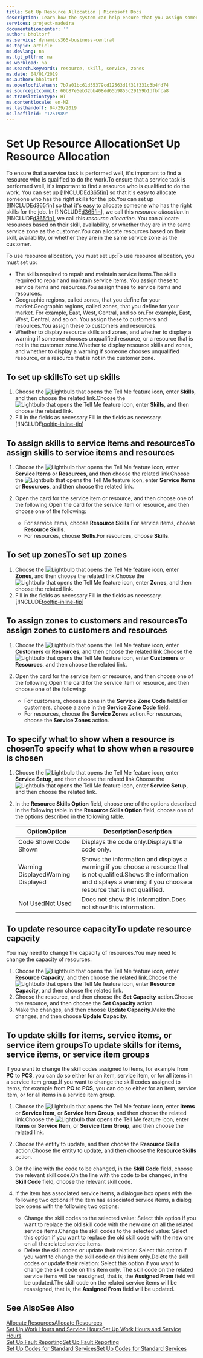 ```yaml
---
title: Set Up Resource Allocation | Microsoft Docs
description: Learn how the system can help ensure that you assign someone who has the skills required to provide a service.
services: project-madeira
documentationcenter: ''
author: bholtorf
ms.service: dynamics365-business-central
ms.topic: article
ms.devlang: na
ms.tgt_pltfrm: na
ms.workload: na
ms.search.keywords: resource, skill, service, zones
ms.date: 04/01/2019
ms.author: bholtorf
ms.openlocfilehash: 7b7a01bc61d55379cd12563d1f31f331c3b4fd74
ms.sourcegitcommit: 60b87e5eb32bb408dd65b9855c29159b1dfbfca8
ms.translationtype: HT
ms.contentlocale: en-NZ
ms.lasthandoff: 04/29/2019
ms.locfileid: "1251989"
---
```

# <a name="set-up-resource-allocation"></a><span data-ttu-id="be875-103">Set Up Resource Allocation</span><span class="sxs-lookup"><span data-stu-id="be875-103">Set Up Resource Allocation</span></span>
<span data-ttu-id="be875-104">To ensure that a service task is performed well, it's important to find a resource who is qualified to do the work.</span><span class="sxs-lookup"><span data-stu-id="be875-104">To ensure that a service task is performed well, it's important to find a resource who is qualified to do the work.</span></span> <span data-ttu-id="be875-105">You can set up [!INCLUDE[d365fin](includes/d365fin_md.md)] so that it's easy to allocate someone who has the right skills for the job.</span><span class="sxs-lookup"><span data-stu-id="be875-105">You can set up [!INCLUDE[d365fin](includes/d365fin_md.md)] so that it's easy to allocate someone who has the right skills for the job.</span></span> <span data-ttu-id="be875-106">In [!INCLUDE[d365fin](includes/d365fin_md.md)], we call this _resource allocation_.</span><span class="sxs-lookup"><span data-stu-id="be875-106">In [!INCLUDE[d365fin](includes/d365fin_md.md)], we call this _resource allocation_.</span></span> <span data-ttu-id="be875-107">You can allocate resources based on their skill, availability, or whether they are in the same service zone as the customer.</span><span class="sxs-lookup"><span data-stu-id="be875-107">You can allocate resources based on their skill, availability, or whether they are in the same service zone as the customer.</span></span> 

<span data-ttu-id="be875-108">To use resource allocation, you must set up:</span><span class="sxs-lookup"><span data-stu-id="be875-108">To use resource allocation, you must set up:</span></span>  
  
* <span data-ttu-id="be875-109">The skills required to repair and maintain service items.</span><span class="sxs-lookup"><span data-stu-id="be875-109">The skills required to repair and maintain service items.</span></span> <span data-ttu-id="be875-110">You assign these to service items and resources.</span><span class="sxs-lookup"><span data-stu-id="be875-110">You assign these to service items and resources.</span></span>  
* <span data-ttu-id="be875-111">Geographic regions, called zones, that you define for your market.</span><span class="sxs-lookup"><span data-stu-id="be875-111">Geographic regions, called zones, that you define for your market.</span></span> <span data-ttu-id="be875-112">For example, East, West, Central, and so on.</span><span class="sxs-lookup"><span data-stu-id="be875-112">For example, East, West, Central, and so on.</span></span> <span data-ttu-id="be875-113">You assign these to customers and resources.</span><span class="sxs-lookup"><span data-stu-id="be875-113">You assign these to customers and resources.</span></span>  
* <span data-ttu-id="be875-114">Whether to display resource skills and zones, and whether to display a warning if someone chooses unqualified resource, or a resource that is not in the customer zone.</span><span class="sxs-lookup"><span data-stu-id="be875-114">Whether to display resource skills and zones, and whether to display a warning if someone chooses unqualified resource, or a resource that is not in the customer zone.</span></span>  

## <a name="to-set-up-skills"></a><span data-ttu-id="be875-115">To set up skills</span><span class="sxs-lookup"><span data-stu-id="be875-115">To set up skills</span></span>
1. <span data-ttu-id="be875-116">Choose the ![Lightbulb that opens the Tell Me feature](media/ui-search/search_small.png "Tell me what you want to do") icon, enter **Skills**, and then choose the related link.</span><span class="sxs-lookup"><span data-stu-id="be875-116">Choose the ![Lightbulb that opens the Tell Me feature](media/ui-search/search_small.png "Tell me what you want to do") icon, enter **Skills**, and then choose the related link.</span></span>  
2. <span data-ttu-id="be875-117">Fill in the fields as necessary.</span><span class="sxs-lookup"><span data-stu-id="be875-117">Fill in the fields as necessary.</span></span> [!INCLUDE[tooltip-inline-tip](includes/tooltip-inline-tip_md.md)]  

## <a name="to-assign-skills-to-service-items-and-resources"></a><span data-ttu-id="be875-118">To assign skills to service items and resources</span><span class="sxs-lookup"><span data-stu-id="be875-118">To assign skills to service items and resources</span></span>
1. <span data-ttu-id="be875-119">Choose the ![Lightbulb that opens the Tell Me feature](media/ui-search/search_small.png "Tell me what you want to do") icon, enter **Service Items** or **Resources**, and then choose the related link.</span><span class="sxs-lookup"><span data-stu-id="be875-119">Choose the ![Lightbulb that opens the Tell Me feature](media/ui-search/search_small.png "Tell me what you want to do") icon, enter **Service Items** or **Resources**, and then choose the related link.</span></span>  
2. <span data-ttu-id="be875-120">Open the card for the service item or resource, and then choose one of the following:</span><span class="sxs-lookup"><span data-stu-id="be875-120">Open the card for the service item or resource, and then choose one of the following:</span></span>  
  
    * <span data-ttu-id="be875-121">For service items, choose **Resource Skills**.</span><span class="sxs-lookup"><span data-stu-id="be875-121">For service items, choose **Resource Skills**.</span></span>  
    * <span data-ttu-id="be875-122">For resources, choose **Skills**.</span><span class="sxs-lookup"><span data-stu-id="be875-122">For resources, choose **Skills**.</span></span>  

## <a name="to-set-up-zones"></a><span data-ttu-id="be875-123">To set up zones</span><span class="sxs-lookup"><span data-stu-id="be875-123">To set up zones</span></span>
1. <span data-ttu-id="be875-124">Choose the ![Lightbulb that opens the Tell Me feature](media/ui-search/search_small.png "Tell me what you want to do") icon, enter **Zones**, and then choose the related link.</span><span class="sxs-lookup"><span data-stu-id="be875-124">Choose the ![Lightbulb that opens the Tell Me feature](media/ui-search/search_small.png "Tell me what you want to do") icon, enter **Zones**, and then choose the related link.</span></span>  
2. <span data-ttu-id="be875-125">Fill in the fields as necessary.</span><span class="sxs-lookup"><span data-stu-id="be875-125">Fill in the fields as necessary.</span></span> [!INCLUDE[tooltip-inline-tip](includes/tooltip-inline-tip_md.md)]  

## <a name="to-assign-zones-to-customers-and-resources"></a><span data-ttu-id="be875-126">To assign zones to customers and resources</span><span class="sxs-lookup"><span data-stu-id="be875-126">To assign zones to customers and resources</span></span> 
1. <span data-ttu-id="be875-127">Choose the ![Lightbulb that opens the Tell Me feature](media/ui-search/search_small.png "Tell me what you want to do") icon, enter **Customers** or **Resources**, and then choose the related link.</span><span class="sxs-lookup"><span data-stu-id="be875-127">Choose the ![Lightbulb that opens the Tell Me feature](media/ui-search/search_small.png "Tell me what you want to do") icon, enter **Customers** or **Resources**, and then choose the related link.</span></span>  
2. <span data-ttu-id="be875-128">Open the card for the service item or resource, and then choose one of the following:</span><span class="sxs-lookup"><span data-stu-id="be875-128">Open the card for the service item or resource, and then choose one of the following:</span></span>  
  
    * <span data-ttu-id="be875-129">For customers, choose a zone in the **Service Zone Code** field.</span><span class="sxs-lookup"><span data-stu-id="be875-129">For customers, choose a zone in the **Service Zone Code** field.</span></span>  
    * <span data-ttu-id="be875-130">For resources, choose the **Service Zones** action.</span><span class="sxs-lookup"><span data-stu-id="be875-130">For resources, choose the **Service Zones** action.</span></span>  

## <a name="to-specify-what-to-show-when-a-resource-is-chosen"></a><span data-ttu-id="be875-131">To specify what to show when a resource is chosen</span><span class="sxs-lookup"><span data-stu-id="be875-131">To specify what to show when a resource is chosen</span></span>
1. <span data-ttu-id="be875-132">Choose the ![Lightbulb that opens the Tell Me feature](media/ui-search/search_small.png "Tell me what you want to do") icon, enter **Service Setup**, and then choose the related link.</span><span class="sxs-lookup"><span data-stu-id="be875-132">Choose the ![Lightbulb that opens the Tell Me feature](media/ui-search/search_small.png "Tell me what you want to do") icon, enter **Service Setup**, and then choose the related link.</span></span> 
2. <span data-ttu-id="be875-133">In the **Resource Skills Option** field, choose one of the options described in the following table.</span><span class="sxs-lookup"><span data-stu-id="be875-133">In the **Resource Skills Option** field, choose one of the options described in the following table.</span></span>  
  
    |<span data-ttu-id="be875-134">**Option**</span><span class="sxs-lookup"><span data-stu-id="be875-134">**Option**</span></span>|<span data-ttu-id="be875-135">**Description**</span><span class="sxs-lookup"><span data-stu-id="be875-135">**Description**</span></span>|  
    |------------|-------------|  
    |<span data-ttu-id="be875-136">Code Shown</span><span class="sxs-lookup"><span data-stu-id="be875-136">Code Shown</span></span> | <span data-ttu-id="be875-137">Displays the code only.</span><span class="sxs-lookup"><span data-stu-id="be875-137">Displays the code only.</span></span>|  
    |<span data-ttu-id="be875-138">Warning Displayed</span><span class="sxs-lookup"><span data-stu-id="be875-138">Warning Displayed</span></span> | <span data-ttu-id="be875-139">Shows the information and displays a warning if you choose a resource that is not qualified.</span><span class="sxs-lookup"><span data-stu-id="be875-139">Shows the information and displays a warning if you choose a resource that is not qualified.</span></span>|  
    |<span data-ttu-id="be875-140">Not Used</span><span class="sxs-lookup"><span data-stu-id="be875-140">Not Used</span></span> | <span data-ttu-id="be875-141">Does not show this information.</span><span class="sxs-lookup"><span data-stu-id="be875-141">Does not show this information.</span></span>|  

## <a name="to-update-resource-capacity"></a><span data-ttu-id="be875-142">To update resource capacity</span><span class="sxs-lookup"><span data-stu-id="be875-142">To update resource capacity</span></span>  
<span data-ttu-id="be875-143">You may need to change the capacity of resources.</span><span class="sxs-lookup"><span data-stu-id="be875-143">You may need to change the capacity of resources.</span></span>  
  
1. <span data-ttu-id="be875-144">Choose the ![Lightbulb that opens the Tell Me feature](media/ui-search/search_small.png "Tell me what you want to do") icon, enter **Resource Capacity**, and then choose the related link.</span><span class="sxs-lookup"><span data-stu-id="be875-144">Choose the ![Lightbulb that opens the Tell Me feature](media/ui-search/search_small.png "Tell me what you want to do") icon, enter **Resource Capacity**, and then choose the related link.</span></span>  
2. <span data-ttu-id="be875-145">Choose the resource, and then choose the **Set Capacity** action.</span><span class="sxs-lookup"><span data-stu-id="be875-145">Choose the resource, and then choose the **Set Capacity** action.</span></span>  
3. <span data-ttu-id="be875-146">Make the changes, and then choose **Update Capacity**.</span><span class="sxs-lookup"><span data-stu-id="be875-146">Make the changes, and then choose **Update Capacity**.</span></span>  

## <a name="to-update-skills-for-items-service-items-or-service-item-groups"></a><span data-ttu-id="be875-147">To update skills for items, service items, or service item groups</span><span class="sxs-lookup"><span data-stu-id="be875-147">To update skills for items, service items, or service item groups</span></span>
<span data-ttu-id="be875-148">If you want to change the skill codes assigned to items, for example from **PC** to **PCS**, you can do so either for an item, service item, or for all items in a service item group.</span><span class="sxs-lookup"><span data-stu-id="be875-148">If you want to change the skill codes assigned to items, for example from **PC** to **PCS**, you can do so either for an item, service item, or for all items in a service item group.</span></span>  
  
1. <span data-ttu-id="be875-149">Choose the ![Lightbulb that opens the Tell Me feature](media/ui-search/search_small.png "Tell me what you want to do") icon, enter **Items** or **Service Item**, or **Service Item Group**, and then choose the related link.</span><span class="sxs-lookup"><span data-stu-id="be875-149">Choose the ![Lightbulb that opens the Tell Me feature](media/ui-search/search_small.png "Tell me what you want to do") icon, enter **Items** or **Service Item**, or **Service Item Group**, and then choose the related link.</span></span>  
2. <span data-ttu-id="be875-150">Choose the entity to update, and then choose the **Resource Skills** action.</span><span class="sxs-lookup"><span data-stu-id="be875-150">Choose the entity to update, and then choose the **Resource Skills** action.</span></span>  
3. <span data-ttu-id="be875-151">On the line with the code to be changed, in the **Skill Code** field, choose the relevant skill code.</span><span class="sxs-lookup"><span data-stu-id="be875-151">On the line with the code to be changed, in the **Skill Code** field, choose the relevant skill code.</span></span>  
4.  <span data-ttu-id="be875-152">If the item has associated service items, a dialogue box opens with the following two options:</span><span class="sxs-lookup"><span data-stu-id="be875-152">If the item has associated service items, a dialog box opens with the following two options:</span></span>  
  
    * <span data-ttu-id="be875-153">Change the skill codes to the selected value: Select this option if you want to replace the old skill code with the new one on all the related service items.</span><span class="sxs-lookup"><span data-stu-id="be875-153">Change the skill codes to the selected value: Select this option if you want to replace the old skill code with the new one on all the related service items.</span></span>  
    * <span data-ttu-id="be875-154">Delete the skill codes or update their relation: Select this option if you want to change the skill code on this item only.</span><span class="sxs-lookup"><span data-stu-id="be875-154">Delete the skill codes or update their relation: Select this option if you want to change the skill code on this item only.</span></span> <span data-ttu-id="be875-155">The skill code on the related service items will be reassigned, that is, the **Assigned From** field will be updated.</span><span class="sxs-lookup"><span data-stu-id="be875-155">The skill code on the related service items will be reassigned, that is, the **Assigned From** field will be updated.</span></span>  
  
## <a name="see-also"></a><span data-ttu-id="be875-156">See Also</span><span class="sxs-lookup"><span data-stu-id="be875-156">See Also</span></span>
[<span data-ttu-id="be875-157">Allocate Resources</span><span class="sxs-lookup"><span data-stu-id="be875-157">Allocate Resources</span></span>](service-how-to-allocate-resources.md)  
[<span data-ttu-id="be875-158">Set Up Work Hours and Service Hours</span><span class="sxs-lookup"><span data-stu-id="be875-158">Set Up Work Hours and Service Hours</span></span>](service-how-setup-work-service-hours.md)  
[<span data-ttu-id="be875-159">Set Up Fault Reporting</span><span class="sxs-lookup"><span data-stu-id="be875-159">Set Up Fault Reporting</span></span>](service-how-setup-fault-reporting.md)  
[<span data-ttu-id="be875-160">Set Up Codes for Standard Services</span><span class="sxs-lookup"><span data-stu-id="be875-160">Set Up Codes for Standard Services</span></span>](service-how-setup-service-coding.md)  
 

